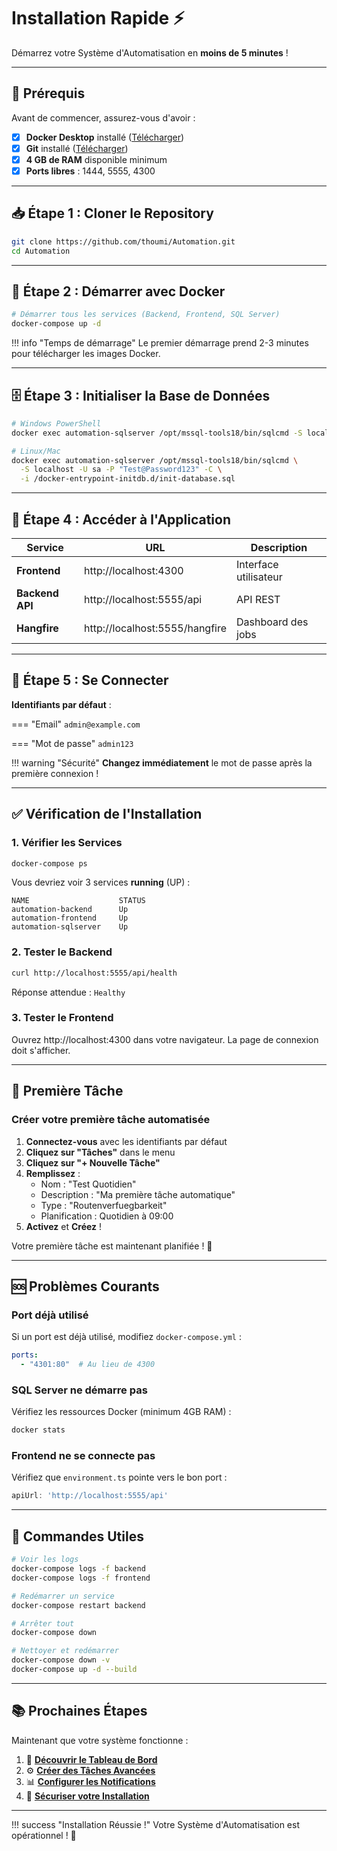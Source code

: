 # Installation Rapide ⚡

Démarrez votre Système d'Automatisation en **moins de 5 minutes** !

---

## 🎯 Prérequis

Avant de commencer, assurez-vous d'avoir :

- [x] **Docker Desktop** installé ([Télécharger](https://www.docker.com/products/docker-desktop))
- [x] **Git** installé ([Télécharger](https://git-scm.com/))
- [x] **4 GB de RAM** disponible minimum
- [x] **Ports libres** : 1444, 5555, 4300

---

## 📥 Étape 1 : Cloner le Repository

```bash
git clone https://github.com/thoumi/Automation.git
cd Automation
```

---

## 🐳 Étape 2 : Démarrer avec Docker

```bash
# Démarrer tous les services (Backend, Frontend, SQL Server)
docker-compose up -d
```

!!! info "Temps de démarrage"
    Le premier démarrage prend 2-3 minutes pour télécharger les images Docker.

---

## 🗄️ Étape 3 : Initialiser la Base de Données

```bash
# Windows PowerShell
docker exec automation-sqlserver /opt/mssql-tools18/bin/sqlcmd -S localhost -U sa -P "Test@Password123" -C -i /docker-entrypoint-initdb.d/init-database.sql

# Linux/Mac
docker exec automation-sqlserver /opt/mssql-tools18/bin/sqlcmd \
  -S localhost -U sa -P "Test@Password123" -C \
  -i /docker-entrypoint-initdb.d/init-database.sql
```

---

## 🚀 Étape 4 : Accéder à l'Application

| Service | URL | Description |
|---------|-----|-------------|
| **Frontend** | http://localhost:4300 | Interface utilisateur |
| **Backend API** | http://localhost:5555/api | API REST |
| **Hangfire** | http://localhost:5555/hangfire | Dashboard des jobs |

---

## 🔐 Étape 5 : Se Connecter

**Identifiants par défaut** :

=== "Email"
    ```
    admin@example.com
    ```

=== "Mot de passe"
    ```
    admin123
    ```

!!! warning "Sécurité"
    **Changez immédiatement** le mot de passe après la première connexion !

---

## ✅ Vérification de l'Installation

### 1. Vérifier les Services

```bash
docker-compose ps
```

Vous devriez voir 3 services **running** (UP) :

```
NAME                    STATUS
automation-backend      Up
automation-frontend     Up  
automation-sqlserver    Up
```

### 2. Tester le Backend

```bash
curl http://localhost:5555/api/health
```

Réponse attendue : `Healthy`

### 3. Tester le Frontend

Ouvrez http://localhost:4300 dans votre navigateur. La page de connexion doit s'afficher.

---

## 🎉 Première Tâche

### Créer votre première tâche automatisée

1. **Connectez-vous** avec les identifiants par défaut
2. **Cliquez sur "Tâches"** dans le menu
3. **Cliquez sur "+ Nouvelle Tâche"**
4. **Remplissez** :
   - Nom : "Test Quotidien"
   - Description : "Ma première tâche automatique"
   - Type : "Routenverfuegbarkeit"
   - Planification : Quotidien à 09:00
5. **Activez** et **Créez** !

Votre première tâche est maintenant planifiée ! 🎊

---

## 🆘 Problèmes Courants

### Port déjà utilisé

Si un port est déjà utilisé, modifiez `docker-compose.yml` :

```yaml
ports:
  - "4301:80"  # Au lieu de 4300
```

### SQL Server ne démarre pas

Vérifiez les ressources Docker (minimum 4GB RAM) :

```bash
docker stats
```

### Frontend ne se connecte pas

Vérifiez que `environment.ts` pointe vers le bon port :

```typescript
apiUrl: 'http://localhost:5555/api'
```

---

## 🔧 Commandes Utiles

```bash
# Voir les logs
docker-compose logs -f backend
docker-compose logs -f frontend

# Redémarrer un service
docker-compose restart backend

# Arrêter tout
docker-compose down

# Nettoyer et redémarrer
docker-compose down -v
docker-compose up -d --build
```

---

## 📚 Prochaines Étapes

Maintenant que votre système fonctionne :

1. 📖 [**Découvrir le Tableau de Bord**](user-guide/dashboard.md)
2. ⚙️ [**Créer des Tâches Avancées**](user-guide/tasks.md)
3. 📊 [**Configurer les Notifications**](user-guide/recipients.md)
4. 🔐 [**Sécuriser votre Installation**](deployment/configuration.md)

---

!!! success "Installation Réussie !"
    Votre Système d'Automatisation est opérationnel ! 🚀

